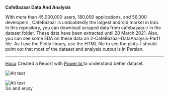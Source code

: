 **CafeBazaar Data And Analysis**



With more than 45,000,000 users, 180,000 applications, and 56,000 developers , CafeBazaar is undoubtedly the largest android market in Iran. 
In this repository, you can download scraped data from cafebazaar.ir in the dataset folder.  These data have been extracted until 20 March 2021. Also, you can see some EDA on these data on 2-CafeBazaar-DataAnalysis-Part1 file. As I use the Plotly library, use the HTML file to see the plots.
I should point out that most of the dataset and analysis output is in Persian.
***
[Hoco](https://github.com/hoco1) Created a Report with [Power bi ](https://app.powerbi.com/reportEmbed?reportId=8c55e442-a43f-4543-8bc5-951cd2dded22&autoAuth=true&ctid=ef74ab9d-7519-4100-a4b7-21a2d07f3069&config=eyJjbHVzdGVyVXJsIjoiaHR0cHM6Ly93YWJpLXVzLWNlbnRyYWwtYS1wcmltYXJ5LXJlZGlyZWN0LmFuYWx5c2lzLndpbmRvd3MubmV0LyJ9)to understand better dataset. 

![Alt text](https://github.com/hoco1/CafeBazaar/blob/master/img/Screenshot%202021-07-06%20155154.jpg)

![Alt text](https://github.com/hoco1/CafeBazaar/blob/master/img/Screenshot%202021-07-06%20155154.jpg)   
Go and enjoy
